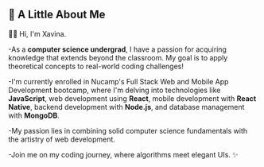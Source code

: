 

  ## 🦋 A Little About Me

👋🏻 Hi, I'm Xavina. 

-As a **computer science undergrad**, I have a passion for acquiring knowledge that extends beyond the classroom. My goal is to apply theoretical concepts to real-world coding challenges!

-I'm currently enrolled in Nucamp's Full Stack Web and Mobile App Development bootcamp, where I'm delving into technologies like **JavaScript**, web development using **React**, mobile development with **React Native**, backend development with **Node.js**, and database management with **MongoDB**.

-My passion lies in combining solid computer science fundamentals with the artistry of web development.

-Join me on my coding journey, where algorithms meet elegant UIs. ✨


<!---
xavinanegron/xavinanegron is a ✨ special ✨ repository because its `README.md` (this file) appears on your GitHub profile.
You can click the Preview link to take a look at your changes.

--->
